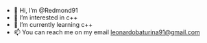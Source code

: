 - 👋 Hi, I’m @Redmond91
- 👀 I’m interested in c++
- 🌱 I’m currently learning c++
- 📫 You can reach me on my email leonardobaturina91@gmail.com

<!---
Redmond91/Redmond91 is a ✨ special ✨ repository because its `README.md` (this file) appears on your GitHub profile.
You can click the Preview link to take a look at your changes.
--->

